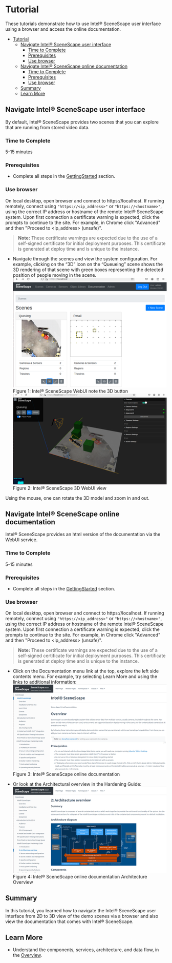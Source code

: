 # Tutorial

These tutorials demonstrate how to use Intel® SceneScape user interface using a browser and access the online documentation.

- [Tutorial](#tutorial)
  - [Navigate Intel® SceneScape user interface](#navigate-scenescape-user-interface)
    - [Time to Complete](#time-to-complete)
    - [Prerequisites](#prerequisites)
    - [Use browser](#use-browser)
  - [Navigate Intel® SceneScape online documentation](#navigate-scenescape-online-documentation)
    - [Time to Complete](#time-to-complete-1)
    - [Prerequisites](#prerequisites-1)
    - [Use browser](#use-browser-1)
  - [Summary](#summary)
  - [Learn More](#learn-more)

## Navigate Intel® SceneScape user interface

By default, Intel® SceneScape provides two scenes that you can explore that are running from stored video data.

### Time to Complete

5-15 minutes

### Prerequisites

-  Complete all steps in the [GettingStarted](Getting-Started-Guide.md) section.

### Use browser
On local desktop, open browser and connect to https://localhost.  If running remotely, connect using `"https://<ip_address>"` or `"https://<hostname>"`, using the correct IP address or hostname of the remote Intel® SceneScape system. Upon first connection a certificate warning is expected, click the prompts to continue to the site. For example, in Chrome click "Advanced" and then "Proceed to &lt;ip_address> (unsafe)".

> **Note:** These certificate warnings are expected due to the use of a self-signed certificate for initial deployment purposes. This certificate is generated at deploy time and is unique to the instance.

* Navigate through the scenes and view the system configuration. For example, clicking on the “3D” icon on the “Queueing” scene shows the 3D rendering of that scene with green boxes representing the detected position of people moving in the scene.
![SceneScape WebUI Homepage](images/homepage.png)
Figure 1: Intel® SceneScape WebUI note the 3D button
![SceneScape WebUI 3D Screenshot ](images/demo_queing_3d_view.png)
Figure 2: Intel® SceneScape 3D WebUI view

Using the mouse, one can rotate the 3D model and zoom in and out.

## Navigate Intel® SceneScape online documentation

Intel® SceneScape provides an html version of the documentation via the WebUI service.

### Time to Complete

5-15 minutes

### Prerequisites

-  Complete all steps in the [GettingStarted](Getting-Started-Guide.md) section.

### Use browser
On local desktop, open browser and connect to https://localhost.  If running remotely, connect using `"https://<ip_address>"` or `"https://<hostname>"`, using the correct IP address or hostname of the remote Intel® SceneScape system. Upon first connection a certificate warning is expected, click the prompts to continue to the site. For example, in Chrome click "Advanced" and then "Proceed to &lt;ip_address> (unsafe)".

> **Note:** These certificate warnings are expected due to the use of a self-signed certificate for initial deployment purposes. This certificate is generated at deploy time and is unique to the instance.

* Click on the Documentation menu link at the top, explore the left side contents menu.  For example, try selecting Learn More and using the links to
additional information:
![SceneScape WebUI Documentation Screenshot ](images/online_docs.png)
Figure 3: Intel® SceneScape online documentation

* Or look at the Architectural overview in the Hardening Guide:
![SceneScape WebUI Documentation Architecture Overview Screenshot ](images/doc_arch_overview.png)
Figure 4: Intel® SceneScape online documentation Architecture Overview


## Summary

In this tutorial, you learned how to navigate the Intel® SceneScape user interface from 2D to 3D view of the demo scenes via a browser and also view the documentation that comes with Intel® SceneScape.

## Learn More

-   Understand the components, services, architecture, and data flow, in the [Overview](Overview.md).
